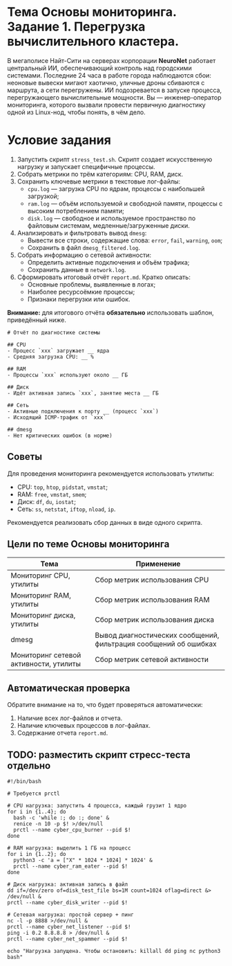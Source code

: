 # Тема Основы мониторинга. Задание 1. Перегрузка вычислительного кластера.

В мегаполисе Найт-Сити на серверах корпорации **NeuroNet** работает центральный ИИ, обеспечивающий контроль над городскими системами. Последние 24 часа в работе города наблюдаются сбои: неоновые вывески мигают хаотично, уличные дроны сбиваются с маршрута, а сети перегружены. ИИ подозревается в запуске процесса, перегружающего вычислительные мощности. Вы — инженер-оператор мониторинга, которого вызвали провести первичную диагностику одной из Linux-нод, чтобы понять, в чём дело.

# Условие задания

1. Запустить скрипт `stress_test.sh`. Скрипт создает искусственную нагрузку и запускает специфичные процессы.
2. Cобрать метрики по трём категориям: CPU, RAM, диск.
3. Сохранить ключевые метрики в текстовые лог-файлы:
	- `cpu.log` — загрузка CPU по ядрам, процессы с наибольшей загрузкой; 
	- `ram.log` — объём используемой и свободной памяти, процессы с высоким потреблением памяти;
	- `disk.log` — свободное и используемое пространство по файловым системам, медленные/загруженные диски.
4. Анализировать и фильтровать вывод `dmesg`:
	- Вывести все строки, содержащие слова: `error`, `fail`, `warning`, `oom`;
	- Сохранить в файл `dmesg_filtered.log`.
5. Собрать информацию о сетевой активности:
	- Определить активные подключения и объём трафика;
	- Сохранить данные в `network.log`.
6. Сформировать итоговый отчёт `report.md`. Кратко описать:
	- Основные проблемы, выявленные в логах;
	- Наиболее ресурсоёмкие процессы;
	- Признаки перегрузки или ошибок.

**Внимание:** для итогового отчёта **обязательно** использовать шаблон, приведённый ниже.

```
# Отчёт по диагностике системы

## CPU
- Процесс `ххх` загружает __ ядра
- Средняя загрузка CPU: __ %

## RAM
- Процессы `ххх` используют около __ ГБ

## Диск
- Идёт активная запись `ххх`, занятие места __ ГБ

## Сеть
- Активные подключения к порту __ (процесс `ххх`)
- Исходящий ICMP-трафик от `ххх`

## dmesg
- Нет критических ошибок (в норме)
```

## Cоветы

Для проведения мониторинга рекомендуется использовать утилиты:
- CPU: `top`, `htop`, `pidstat`, `vmstat`;
- RAM: `free`, `vmstat`, `smem`;
- Диск: `df`, `du`, `iostat`;
- Сеть: `ss`, `netstat`, `iftop`, `nload`, `ip`.

Рекомендуется реализовать сбор данных в виде одного скрипта.

## Цели по теме Основы мониторинга

| Тема                                   | Применение                                                       |
| -------------------------------------- | ---------------------------------------------------------------- |
| Мониторинг CPU, утилиты                | Сбор метрик использования CPU                                    |
| Мониторинг RAM, утилиты                | Сбор метрик использования RAM                                    |
| Мониторинг диска, утилиты              | Cбор метрик использования диска                                  |
| dmesg                                  | Вывод диагностических сообщений, фильтрация сообщений об ошибках |
| Мониторинг сетевой активности, утилиты | Сбор метрик сетевой активности                                   |

## Автоматическая проверка 

Обратите внимание на то, что будет проверяться автоматически:

1. Наличие всех лог-файлов и отчета.
2. Наличие ключевых процессов в лог-файлах.
3. Содержание отчета `report.md`.

## TODO: разместить скрипт стресс-теста отдельно

```
#!/bin/bash

# Требуется prctl

# CPU нагрузка: запустить 4 процесса, каждый грузит 1 ядро
for i in {1..4}; do
  bash -c 'while :; do :; done' &
  renice -n 10 -p $! >/dev/null
  prctl --name cyber_cpu_burner --pid $!
done

# RAM нагрузка: выделить 1 ГБ на процесс
for i in {1..2}; do
  python3 -c 'a = ["X" * 1024 * 1024] * 1024' &
  prctl --name cyber_ram_eater --pid $!
done

# Диск нагрузка: активная запись в файл
dd if=/dev/zero of=disk_test_file bs=1M count=1024 oflag=direct &> /dev/null &
prctl --name cyber_disk_writer --pid $!

# Сетевая нагрузка: простой сервер + пинг
nc -l -p 8888 >/dev/null &
prctl --name cyber_net_listener --pid $!
ping -i 0.2 8.8.8.8 > /dev/null &
prctl --name cyber_net_spammer --pid $!

echo "Нагрузка запущена. Чтобы остановить: killall dd ping nc python3 bash"
```

